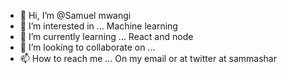 - 👋 Hi, I’m @Samuel mwangi
- 👀 I’m interested in ...  Machine learning 
- 🌱 I’m currently learning ... React and node 
- 💞️ I’m looking to collaborate on ...
- 📫 How to reach me ... On my email or at twitter at sammashar

<!---
Samuel58mwangi/Samuel58mwangi is a ✨ special ✨ repository because its `README.md` (this file) appears on your GitHub profile.
You can click the Preview link to take a look at your changes.
--->
